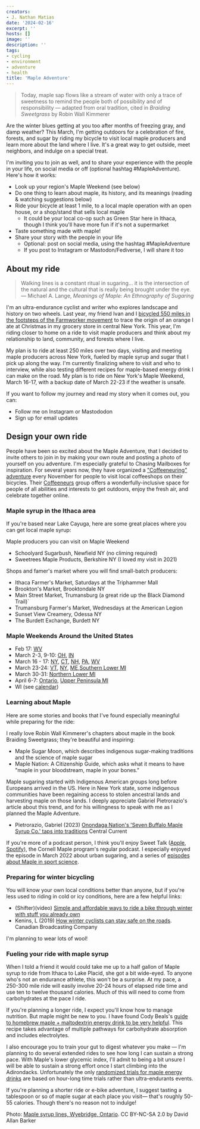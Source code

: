 ```yaml
---
creators:
- J. Nathan Matias
date: '2024-02-16'
excerpt: ''
hosts: []
image: ''
description: ''
tags:
- cycling
- environment
- adventure
- health
title: 'Maple Adventure'
---
```


> Today, maple sap flows like a stream of water with only a trace of sweetness to remind the people both of possibility and of responsibility
> — adapted from oral tradition, cited in *Braiding Sweetgrass* by Robin Wall Kimmerer

Are the winter blues getting at you too after months of freezing gray, and damp weather? This March, I'm getting outdoors for a celebration of fire, forests, and sugar by riding my bicycle to visit local maple producers and learn more about the land where I live. It's a great way to get outside, meet neighbors, and indulge on a special treat.

I'm inviting you to join as well, and to share your experience with the people in your life, on social media or off (optional hashtag #MapleAdventure). Here's how it works:

* Look up your region's Maple Weekend (see below)
* Do one thing to learn about maple, its history, and its meanings (reading & watching suggestions below)
* Ride your bicycle at least 1 mile, to a local maple operation with an open house, or a shop/stand that sells local maple
  * It could be your local co-op such as Green Star here in Ithaca, though I think you'll have more fun if it's not a supermarket
* Taste something made with maple!
* Share your story with the people in your life
  * Optional: post on social media, using the hashtag #MapleAdventure
  * If you post to Instagram or Mastodon/Fediverse, I will share it too

## About my ride

> Walking lines is a constant ritual in sugaring... it is the intersection of the natural and the cultural that is really being brought under the eye.
> — Michael A. Lange, *Meanings of Maple: An Ethnography of Sugaring*
<!-- page 99 -->

I'm an ultra-endurance cyclist and writer who explores landscape and history on two wheels. Last year, my friend Ivan and I [bicycled 550 miles in the footsteps of the Farmworker movement](https://natematias.com/portfolio/2023-06-01-cycling-central-valley/) to trace the origin of an orange I ate at Christmas in my grocery store in central New York. This year, I'm riding closer to home on a ride to visit maple producers and think about my relationship to land, community, and forests where I live.

My plan is to ride at least 250 miles over two days, visiting and meeting maple producers across New York, fueled by maple syrup and sugar that I pick up along the way. I'm currently finalizing where to visit and who to interview, while also testing different recipes for maple-based energy drink I can make on the road. My plan is to ride on New York's Maple Weekend, March 16-17, with a backup date of March 22-23 if the weather is unsafe.

If you want to follow my journey and read my story when it comes out, you can:
* Follow me on Instagram or Mastododon
* Sign up for email updates

## Design your own ride
People have been so excited about the Maple Adventure, that I decided to invite others to join in by making your own route and posting a photo of yourself on you adventure. I'm especially grateful to Chasing Mailboxes for inspiration. For several years now, they have organized a ["Coffeeneuring" adventure](https://chasingmailboxes.com/category/coffeeneuring/coffeeneuring-rules/) every November for people to visit local coffeeshops on their bicycles. Their [Coffeeneurs](https://www.facebook.com/groups/335575683253788) group offers a wonderfully-inclusive space for people of all abilities and interests to get outdoors, enjoy the fresh air, and celebrate together online.

### Maple syrup in the Ithaca area
If you're based near Lake Cayuga, here are some great places where you can get local maple syrup:

Maple producers you can visit on Maple Weekend
* Schoolyard Sugarbush, Newfield NY (no climing required)
* Sweetrees Maple Products, Berkshire NY (I loved my visit in 2021)

Shops and famer's market where you will find small-batch producers:
* Ithaca Farmer's Market, Saturdays at the Triphammer Mall
* Brookton's Market, Brooktondale NY
* Main Street Market, Trumansburg (a great ride up the Black Diamond Trail)`
* Trumansburg Farmer's Market, Wednesdays at the American Legion
* Sunset View Creamery, Odessa NY 
* The Burdett Exchange, Burdett NY

### Maple Weekends Around the United States
* Feb 17: [WV](https://wvmspa.org/mountain-state-maple-days/)
* March 2-3, 9-10: [OH](https://www.ohiomaple.org/maple-madness.html), [IN](https://indianamapleweekend.com/)
* March 16 - 17: [NY](https://www.mapleweekend.com/), [CT](https://www.ctmaple.org/maple-weekend.html), [NH](https://nhmapleproducers.com/maple-weekend-2/), [PA](https://pamaple.org/taste-tours/), [WV](https://wvmspa.org/mountain-state-maple-days/)
* March 23-24: [VT](https://vermontmaple.org/mohw), [NY](https://www.mapleweekend.com/), [ME](https://mainemapleproducers.com/events/maine-maple-weekend/),[Southern Lower MI](https://www.michiganmaple.org/michigan-maple-weekend)
* March 30-31: [Northern Lower MI](https://www.michiganmaple.org/michigan-maple-weekend)
* April 6-7: [Ontario](https://www.ontariomaple.com/maple-weekend/), [Upper Peninsula MI](https://www.michiganmaple.org/michigan-maple-weekend)
* WI (see [calendar](https://wismaple.org/calendar-of-events))

### Learning about Maple
Here are some stories and books that I've found especially meaningful while preparing for the ride:

I really love Robin Wall Kimmerer's chapters about maple in the book Braiding Sweetgrass; they're beautiful and inspiring:
* Maple Sugar Moon, which describes indigenous sugar-making traditions and the science of maple sugar
* Maple Nation: A Citizenship Guide, which asks what it means to have "maple in your bloodstream, maple in your bones."

Maple sugaring started with Indigenous American groups long before Europeans arrived in the US. Here in New York state, some indigenous communities have been regaining access to stolen ancestral lands and harvesting maple on those lands. I deeply appreciate Gabriel Pietrorazio's article about this trend, and for his willingness to speak with me as I planned the Maple Adventure.

* Pietrorazio, Gabriel (2023) [Onondaga Nation's 'Seven Buffalo Maple Syrup Co.' taps into traditions](https://centralcurrent.org/onondaga-nations-seven-buffalo-maple-syrup-co-taps-into-traditions/) Central Current

If you're more of a podcast person, I think you'll enjoy Sweet Talk ([Apple](https://podcasts.apple.com/sk/podcast/sweet-talk-all-things-maple/id1546134868?l=sk), [Spotify](https://open.spotify.com/show/4Ii7SOx3RLXKeH1bHhSmzg)), the Cornell Maple program's regular podcast. I especially enjoyed the episode in March 2022 about urban sugaring, and a series of [episodes about Maple in sport science](https://podcasters.spotify.com/pod/show/maple-program/episodes/Episode-6-Sweet-Talk-with-Dr--Tremblay---Maple-and-Human-Health-Part-II-Human-Clinical-Trials-e13qssj).

### Preparing for winter bicycling
You will know your own local conditions better than anyone, but if you're less used to riding in cold or icy conditions, here are a few helpful links:

* (Shifter)(video) [Simple and affordable ways to ride a bike through winter with stuff you already own](https://www.youtube.com/watch?v=D4oo_UE8lPY)
* Kenins, L (2019) [How winter cyclists can stay safe on the roads](https://www.cbc.ca/life/culture/experts-on-how-winter-cyclists-can-stay-safe-on-the-roads-1.4981180). Canadian Broadcasting Company

I'm planning to wear lots of wool!

### Fueling your ride with maple syrup
When I told a friend it would could take me up to a half gallon of Maple syrup to ride from Ithaca to Lake Placid, she got a bit wide-eyed. To anyone who's not an endurance athlete, this won't be a surprise. At my pace, a 250-300 mile ride will easily involve 20-24 hours of elapsed ride time and use ten to twelve thousand calories. Much of this will need to come from carbohydrates at the pace I ride.

If you're planning a longer ride, I expect you'll know how to manage nutrition. But maple might be new to you. I have found Cody Beals's [guide to homebrew maple + maltodextrin energy drink to be very helpful](https://www.codybeals.com/2013/06/endurance-eats-homebrew-sport-drink/). This recipe takes advantage of multiple pathways for carbohydrate absorption and includes electrolytes. 

I also encourage you to train your gut to digest whatever you make — I'm planning to do several extended rides to see how long I can sustain a strong pace. With Maple's lower glycemic index, I'll admit to being a bit unsure I will be able to sustain a strong effort once I start climbing into the Adirondacks. Unfortunately the only [randomized trials for maple energy drinks](https://www.tandfonline.com/doi/full/10.1186/s12970-020-00384-3) are based on hour-long time trials rather than ultra-endurants events.

If you're planning a shorter ride or e-bike adventure, I suggest tasting a tablespoon or so of maple sugar at each place you visit— that's roughly 50-55 calories. Though there's no reason not to indulge!

Photo: [Maple syrup lines, Wyebridge, Ontario](https://www.flickr.com/photos/nouspique/4495694886/in/photostream/). CC BY-NC-SA 2.0 by David Allan Barker

